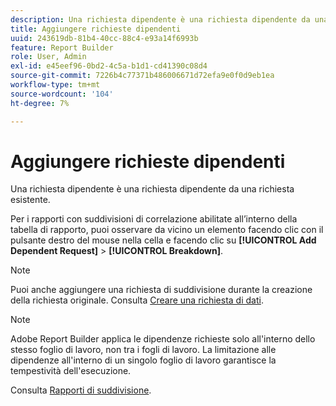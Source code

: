 ```yaml
---
description: Una richiesta dipendente è una richiesta dipendente da una richiesta esistente.
title: Aggiungere richieste dipendenti
uuid: 243619db-81b4-40cc-88c4-e93a14f6993b
feature: Report Builder
role: User, Admin
exl-id: e45eef96-0bd2-4c5a-b1d1-cd41390c08d4
source-git-commit: 7226b4c77371b486006671d72efa9e0f0d9eb1ea
workflow-type: tm+mt
source-wordcount: '104'
ht-degree: 7%

---
```


# Aggiungere richieste dipendenti

Una richiesta dipendente è una richiesta dipendente da una richiesta esistente.

Per i rapporti con suddivisioni di correlazione abilitate all’interno della tabella di rapporto, puoi osservare da vicino un elemento facendo clic con il pulsante destro del mouse nella cella e facendo clic su **[!UICONTROL Add Dependent Request]** > **[!UICONTROL Breakdown]**.

>[!NOTE]
>
>Puoi anche aggiungere una richiesta di suddivisione durante la creazione della richiesta originale. Consulta [Creare una richiesta di dati](/help/analyze/report-builder/data-requests/t-create-a-data-request.md).

>[!NOTE]
>
>Adobe Report Builder applica le dipendenze richieste solo all&#39;interno dello stesso foglio di lavoro, non tra i fogli di lavoro. La limitazione alle dipendenze all&#39;interno di un singolo foglio di lavoro garantisce la tempestività dell&#39;esecuzione.

Consulta [Rapporti di suddivisione](/help/analyze/reports-analytics/reports-customize/breakdowns.md).
